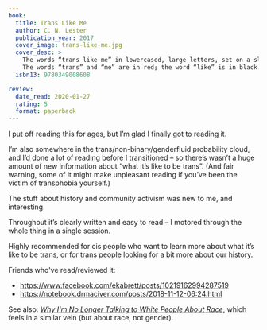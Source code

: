 ```yaml
---
book:
  title: Trans Like Me
  author: C. N. Lester
  publication_year: 2017
  cover_image: trans-like-me.jpg
  cover_desc: >
    The words “trans like me” in lowercased, large letters, set on a slightly off-white background.
    The words “trans” and “me” are in red; the word “like” is in black.
  isbn13: 9780349008608

review:
  date_read: 2020-01-27
  rating: 5
  format: paperback
---
```


I put off reading this for ages, but I’m glad I finally got to reading it.

I’m also somewhere in the trans/non-binary/genderfluid probability cloud, and I’d done a lot of reading before I transitioned – so there’s wasn’t a huge amount of new information about “what it’s like to be trans”. (And fair warning, some of it might make unpleasant reading if you’ve been the victim of transphobia yourself.)

The stuff about history and community activism was new to me, and interesting.

Throughout it’s clearly written and easy to read – I motored through the whole thing in a single session.

Highly recommended for cis people who want to learn more about what it’s like to be trans, or for trans people looking for a bit more about our history.

Friends who've read/reviewed it:

-   <https://www.facebook.com/ekabrett/posts/10219162994287519>
-   <https://notebook.drmaciver.com/posts/2018-11-12-06:24.html>

See also: [*Why I'm No Longer Talking to White People About Race*](/reviews/why-im-no-longer-talking-to-white-people-about-race/), which feels in a similar vein (but about race, not gender).
